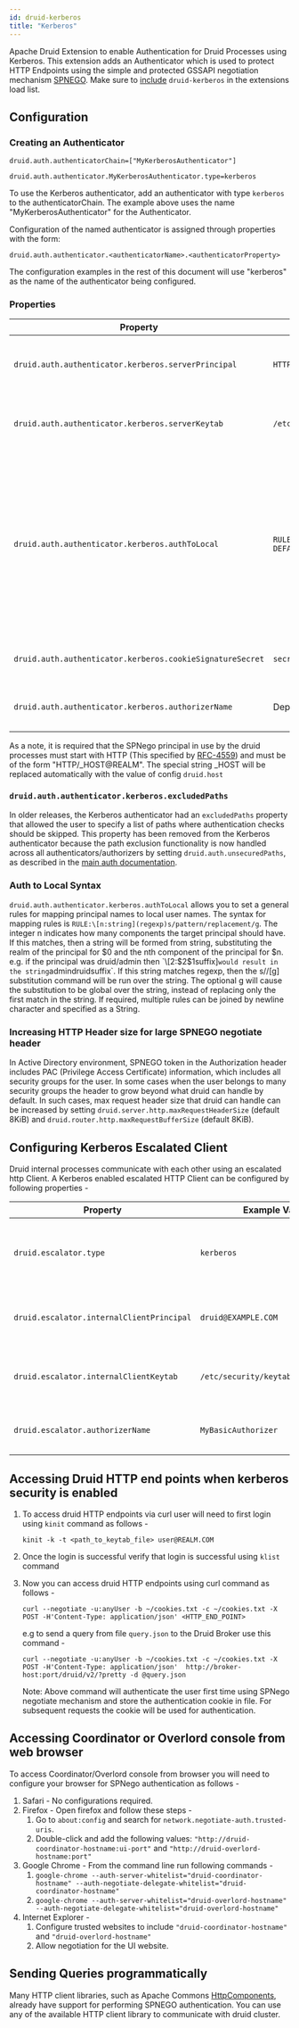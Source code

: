 ```yaml
---
id: druid-kerberos
title: "Kerberos"
---
```


<!--
  ~ Licensed to the Apache Software Foundation (ASF) under one
  ~ or more contributor license agreements.  See the NOTICE file
  ~ distributed with this work for additional information
  ~ regarding copyright ownership.  The ASF licenses this file
  ~ to you under the Apache License, Version 2.0 (the
  ~ "License"); you may not use this file except in compliance
  ~ with the License.  You may obtain a copy of the License at
  ~
  ~   http://www.apache.org/licenses/LICENSE-2.0
  ~
  ~ Unless required by applicable law or agreed to in writing,
  ~ software distributed under the License is distributed on an
  ~ "AS IS" BASIS, WITHOUT WARRANTIES OR CONDITIONS OF ANY
  ~ KIND, either express or implied.  See the License for the
  ~ specific language governing permissions and limitations
  ~ under the License.
  -->


Apache Druid Extension to enable Authentication for Druid Processes using Kerberos.
This extension adds an Authenticator which is used to protect HTTP Endpoints using the simple and protected GSSAPI negotiation mechanism [SPNEGO](https://en.wikipedia.org/wiki/SPNEGO).
Make sure to [include](../../configuration/extensions.md#loading-extensions) `druid-kerberos` in the extensions load list.


## Configuration

### Creating an Authenticator
```
druid.auth.authenticatorChain=["MyKerberosAuthenticator"]

druid.auth.authenticator.MyKerberosAuthenticator.type=kerberos
```

To use the Kerberos authenticator, add an authenticator with type `kerberos` to the authenticatorChain. The example above uses the name "MyKerberosAuthenticator" for the Authenticator.

Configuration of the named authenticator is assigned through properties with the form:

```
druid.auth.authenticator.<authenticatorName>.<authenticatorProperty>
```

The configuration examples in the rest of this document will use "kerberos" as the name of the authenticator being configured.

### Properties
|Property|Possible Values|Description| Default | required |
|--------|---------------|-----------|---------|----------|
|`druid.auth.authenticator.kerberos.serverPrincipal`|`HTTP/_HOST@EXAMPLE.COM`| SPNEGO service principal used by druid processes| Empty   | Yes      |
|`druid.auth.authenticator.kerberos.serverKeytab`|`/etc/security/keytabs/spnego.service.keytab`|SPNego service keytab used by druid processes| Empty   | Yes      |
|`druid.auth.authenticator.kerberos.authToLocal`|`RULE:[1:$1@$0](druid@EXAMPLE.COM)s/.*/druid DEFAULT`|It allows you to set a general rule for mapping principal names to local user names. It will be used if there is not an explicit mapping for the principal name that is being translated.| DEFAULT | No       |
|`druid.auth.authenticator.kerberos.cookieSignatureSecret`|`secretString`| Secret used to sign authentication cookies| Empty   | Yes      |
|`druid.auth.authenticator.kerberos.authorizerName`|Depends on available authorizers|Authorizer that requests should be directed to| Empty   | Yes      |

As a note, it is required that the SPNego principal in use by the druid processes must start with HTTP (This specified by [RFC-4559](https://tools.ietf.org/html/rfc4559)) and must be of the form "HTTP/_HOST@REALM".
The special string _HOST will be replaced automatically with the value of config `druid.host`

### `druid.auth.authenticator.kerberos.excludedPaths`

In older releases, the Kerberos authenticator had an `excludedPaths` property that allowed the user to specify a list of paths where authentication checks should be skipped. This property has been removed from the Kerberos authenticator because the path exclusion functionality is now handled across all authenticators/authorizers by setting `druid.auth.unsecuredPaths`, as described in the [main auth documentation](../../operations/auth.md).

### Auth to Local Syntax
`druid.auth.authenticator.kerberos.authToLocal` allows you to set a general rules for mapping principal names to local user names.
The syntax for mapping rules is `RULE:\[n:string](regexp)s/pattern/replacement/g`. The integer n indicates how many components the target principal should have. If this matches, then a string will be formed from string, substituting the realm of the principal for $0 and the nth component of the principal for $n. e.g. if the principal was druid/admin then `\[2:$2$1suffix]` would result in the string `admindruidsuffix`.
If this string matches regexp, then the s//\[g] substitution command will be run over the string. The optional g will cause the substitution to be global over the string, instead of replacing only the first match in the string.
If required, multiple rules can be joined by newline character and specified as a String.

### Increasing HTTP Header size for large SPNEGO negotiate header
In Active Directory environment, SPNEGO token in the Authorization header includes PAC (Privilege Access Certificate) information,
which includes all security groups for the user. In some cases when the user belongs to many security groups the header to grow beyond what druid can handle by default.
In such cases, max request header size that druid can handle can be increased by setting `druid.server.http.maxRequestHeaderSize` (default 8KiB) and `druid.router.http.maxRequestBufferSize` (default 8KiB).

## Configuring Kerberos Escalated Client

Druid internal processes communicate with each other using an escalated http Client. A Kerberos enabled escalated HTTP Client can be configured by following properties -


|Property|Example Values|Description|Default|required|
|--------|---------------|-----------|-------|--------|
|`druid.escalator.type`|`kerberos`| Type of Escalator client used for internal process communication.|n/a|Yes|
|`druid.escalator.internalClientPrincipal`|`druid@EXAMPLE.COM`| Principal user name, used for internal process communication|n/a|Yes|
|`druid.escalator.internalClientKeytab`|`/etc/security/keytabs/druid.keytab`|Path to keytab file used for internal process communication|n/a|Yes|
|`druid.escalator.authorizerName`|`MyBasicAuthorizer`|Authorizer that requests should be directed to.|n/a|Yes|

## Accessing Druid HTTP end points when kerberos security is enabled
1. To access druid HTTP endpoints via curl user will need to first login using `kinit` command as follows -

    ```
    kinit -k -t <path_to_keytab_file> user@REALM.COM
    ```

2. Once the login is successful verify that login is successful using `klist` command
3. Now you can access druid HTTP endpoints using curl command as follows -

    ```
    curl --negotiate -u:anyUser -b ~/cookies.txt -c ~/cookies.txt -X POST -H'Content-Type: application/json' <HTTP_END_POINT>
    ```

    e.g to send a query from file `query.json` to the Druid Broker use this command -

    ```
    curl --negotiate -u:anyUser -b ~/cookies.txt -c ~/cookies.txt -X POST -H'Content-Type: application/json'  http://broker-host:port/druid/v2/?pretty -d @query.json
    ```
    Note: Above command will authenticate the user first time using SPNego negotiate mechanism and store the authentication cookie in file. For subsequent requests the cookie will be used for authentication.

## Accessing Coordinator or Overlord console from web browser
To access Coordinator/Overlord console from browser you will need to configure your browser for SPNego authentication as follows -

1. Safari - No configurations required.
2. Firefox - Open firefox and follow these steps -
    1. Go to `about:config` and search for `network.negotiate-auth.trusted-uris`.
    2. Double-click and add the following values: `"http://druid-coordinator-hostname:ui-port"` and `"http://druid-overlord-hostname:port"`
3. Google Chrome - From the command line run following commands -
    1. `google-chrome --auth-server-whitelist="druid-coordinator-hostname" --auth-negotiate-delegate-whitelist="druid-coordinator-hostname"`
    2. `google-chrome --auth-server-whitelist="druid-overlord-hostname" --auth-negotiate-delegate-whitelist="druid-overlord-hostname"`
4. Internet Explorer -
    1. Configure trusted websites to include `"druid-coordinator-hostname"` and `"druid-overlord-hostname"`
    2. Allow negotiation for the UI website.

## Sending Queries programmatically
Many HTTP client libraries, such as Apache Commons [HttpComponents](https://hc.apache.org/), already have support for performing SPNEGO authentication. You can use any of the available HTTP client library to communicate with druid cluster.
